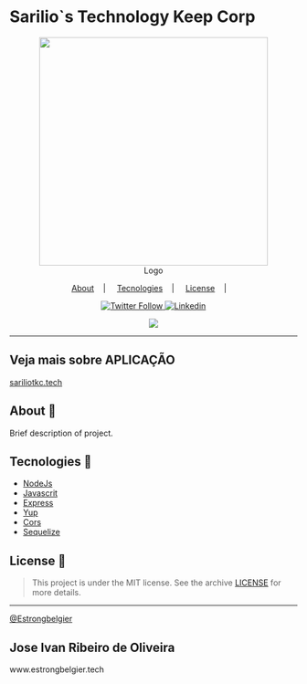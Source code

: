 <h1>Sarilio`s Technology Keep Corp</h1>

<p align="center">
<image src=".github/Maozinha.svg" right='400' width='400'/></br>
<label>Logo</label>
</p>

<p align="center">
<a href="#about-memo">About</a>&nbsp;&nbsp;&nbsp; | &nbsp;&nbsp;&nbsp;
<a href="#tecnologies-rocket">Tecnologies</a>&nbsp;&nbsp;&nbsp; | &nbsp;&nbsp;&nbsp;
<a href="#license-scroll">License</a>&nbsp;&nbsp;&nbsp; | &nbsp;&nbsp;&nbsp;
</p>

<p align="center">
<a href="https://www.twitter.com/estrongbelgier" target="_blank" rel="noopener noreferrer">
  <img alt="Twitter Follow" src="https://img.shields.io/twitter/follow/estrongbelgier?logo=twitter&style=for-the-badge">
</a>
<a href="https://www.linkedin.com/in/jose-ivan-ribeiro-de-oliveira-27596552/" target="_blank" rel="noopener noreferrer">
  <img alt="Linkedin" src="https://img.shields.io/badge/-LinkedIn-blue?style=for-the-badge&logo=Linkedin&logoColor=white">
</a>

</p>

<p align="center">
<image src=".github/Logo.svg" />
</p>

---

## Veja mais sobre APLICAÇÃO
<a href="https://www.sariliotkc.tech/" target="_blank" rel="noopener noreferrer">sariliotkc.tech</a>

## About :memo:

Brief description of project.

## Tecnologies :rocket:

- [NodeJs](https://nodejs.org/en/)
- [Javascrit](https://developer.mozilla.org/pt-BR/docs/Web/JavaScript)
- [Express](https://expressjs.com/pt-br/)
- [Yup](https://github.com/jquense/yup)
- [Cors](https://www.npmjs.com/package/cors)
- [Sequelize](https://sequelize.org/)

## License :scroll:

> This project is under the MIT license. See the archive [LICENSE](LICENSE) for more details.

---

[@Estrongbelgier](https://github.com/Estrongbelgier) </br>

<h2>Jose Ivan Ribeiro de Oliveira</h2>
www.estrongbelgier.tech

